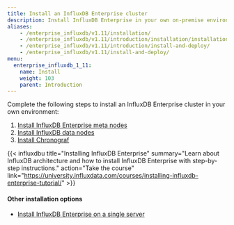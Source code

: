 ```yaml
---
title: Install an InfluxDB Enterprise cluster
description: Install InfluxDB Enterprise in your own on-premise environment.
aliases:
    - /enterprise_influxdb/v1.11/installation/
    - /enterprise_influxdb/v1.11/introduction/installation/installation/
    - /enterprise_influxdb/v1.11/introduction/install-and-deploy/
    - /enterprise_influxdb/v1.11/install-and-deploy/
menu:
  enterprise_influxdb_1_11:
    name: Install
    weight: 103
    parent: Introduction
---
```


Complete the following steps to install an InfluxDB Enterprise cluster in your own environment:

1. [Install InfluxDB Enterprise meta nodes](/enterprise_influxdb/v1.11/introduction/installation/installation/meta_node_installation/)
2. [Install InfluxDB data nodes](/enterprise_influxdb/v1.11/introduction/installation/installation/data_node_installation/)
3. [Install Chronograf](/enterprise_influxdb/v1.11/introduction/installation/installation/chrono_install/)

{{< influxdbu title="Installing InfluxDB Enterprise" summary="Learn about InfluxDB architecture and how to install InfluxDB Enterprise with step-by-step instructions." action="Take the course" link="https://university.influxdata.com/courses/installing-influxdb-enterprise-tutorial/" >}}

#### Other installation options
- [Install InfluxDB Enterprise on a single server](/enterprise_influxdb/v1.11/introduction/installation/single-server/)